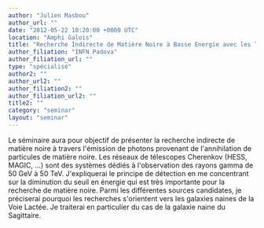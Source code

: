 ```yaml
---
author: "Julien Masbou"
author_url: ""
date: "2012-05-22 10:20:00 +0000 UTC"
location: "Amphi Galois"
title: "Recherche Indirecte de Matière Noire à Basse Energie avec les Télescopes Cherenkov (HESS et MAGIC) "
author_filiation: "INFN Padova"
author_filiation_url: ""
type: "spécialisé"
author2: ""
author_url2: ""
author_filiation2: ""
author_filiation_url2: ""
title2: ""
category: "seminar" 
layout: "seminar"
---
```

Le séminaire aura pour objectif de présenter la recherche indirecte de matière noire à travers l'émission de photons provenant de l'annihilation de particules de matière noire. Les réseaux de télescopes Cherenkov (HESS, MAGIC, …) sont des systèmes dédiés à l'observation des rayons gamma de 50 GeV à 50 TeV. J'expliquerai le principe de détection en me concentrant sur la diminution du seuil en énergie qui est très importante pour la recherche de matière noire. Parmi les différentes sources candidates, je préciserai pourquoi les recherches s'orientent vers les galaxies naines de la Voie Lactée. Je traiterai en particulier du cas de la galaxie naine du Sagittaire.
